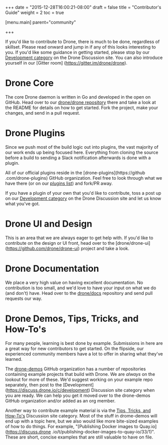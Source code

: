 +++
date = "2015-12-28T16:00:21-08:00"
draft = false
title = "Contributor's Guide"
weight = 2
toc = true

[menu.main]
	parent="community"

+++

If you'd like to contribute to Drone, there is much to be done, regardless of
 skillset. Please read onward and jump in if any of this looks interesting to
  you. If you'd like some guidance in getting started, please stop by our 
  [Development category](https://discuss.drone.io/c/development) on the Drone
   Discussion site. You can also introduce yourself in our [Gitter room]
   (https://gitter.im/drone/drone).

# Drone Core

The core Drone daemon is written in Go and developed in the open on GitHub.
Head over to our [drone/drone repository](https://github.com/drone/drone) 
there and take a look at the README for details on how to get started. Fork 
the project, make your changes, and send in a pull request.

# Drone Plugins

Since we push most of the build logic out into plugins, the vast majority of 
our work ends up being focused here. Everything from cloning the source 
before a build to sending a Slack notification afterwards is done with a 
plugin.
 
All of our official plugins reside in the [drone-plugins](https://github
.com/drone-plugins) GitHub organization. Feel free to look through what we 
have there (or on our [plugins list](../../plugins)) and fork/PR away.

If you have a plugin of your own that you'd like to contribute, toss a post 
up on our [Development category](https://discuss.drone.io/c/development) on 
the Drone Discussion site and let us know what you've got.

# Drone UI and Design

This is an area that we are always eager to get help with. If you'd like to 
contribute on the design or UI front, head over to the [drone/drone-ui]
(https://github.com/drone/drone-ui) project and take a look. 

# Drone Documentation

We place a very high value on having excellent documentation. No contribution
 is too small, and we'd love to have your input on what we do (and don't) 
 have. Head over to the [drone/docs](https://github.com/drone/docs) 
 repository and send pull requests our way. 

# Drone Demos, Tips, Tricks, and How-To's

For many people, learning is best done by example. Submissions in here are a 
great way for new contributors to get started. On the flipside, our 
experienced community members have a lot to offer in sharing what they've 
learned.

The [drone-demos](https://github.com/drone-demos) GitHub organization has a 
number of repositories containing example projects that build with Drone. We 
are *always* on the lookout for more of these. We'd suggest working on your 
example repo separately, then post to the [Development]
(https://discuss.drone.io/c/development) Discussion site category when you are 
ready. We can help you get it moved over to the drone-demos GitHub 
organization and/or added as an org member.
 
Another way to contribute example material is via the [Tips, Tricks, and 
How-To's](https://discuss.drone.io/c/how-tos) Discussion site category. Most 
of the stuff in drome-demos will end up with a topic here, but we also would 
like more bite-sized examples of how to do things. For example, "[Publishing 
Docker images to Quay.io](https://discuss.drone
.io/t/publishing-docker-images-to-quay-io/33/1)". These are short, concise 
examples that are still valuable to have on file.
